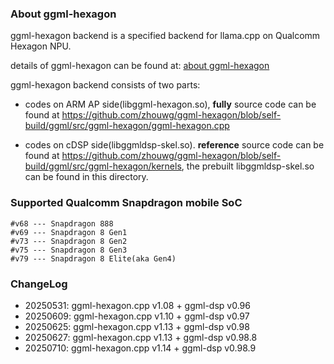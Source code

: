 ### About ggml-hexagon

ggml-hexagon backend is a specified backend for llama.cpp on Qualcomm Hexagon NPU.

details of ggml-hexagon can be found at: [about ggml-hexagon](https://github.com/zhouwg/ggml-hexagon/discussions/18)

ggml-hexagon backend consists of two parts:

 - codes on ARM AP side(libggml-hexagon.so), <b>fully</b> source code can be found at https://github.com/zhouwg/ggml-hexagon/blob/self-build/ggml/src/ggml-hexagon/ggml-hexagon.cpp

 - codes on cDSP side(libggmldsp-skel.so). <b>reference</b> source code can be found at https://github.com/zhouwg/ggml-hexagon/blob/self-build/ggml/src/ggml-hexagon/kernels, the prebuilt libggmldsp-skel.so can be found in this directory.

### Supported Qualcomm Snapdragon mobile SoC

```
#v68 --- Snapdragon 888
#v69 --- Snapdragon 8 Gen1
#v73 --- Snapdragon 8 Gen2
#v75 --- Snapdragon 8 Gen3
#v79 --- Snapdragon 8 Elite(aka Gen4)
```


### ChangeLog

- 20250531: ggml-hexagon.cpp v1.08 + ggml-dsp v0.96
- 20250609: ggml-hexagon.cpp v1.10 + ggml-dsp v0.97
- 20250625: ggml-hexagon.cpp v1.13 + ggml-dsp v0.98
- 20250627: ggml-hexagon.cpp v1.13 + ggml-dsp v0.98.8
- 20250710: ggml-hexagon.cpp v1.14 + ggml-dsp v0.98.9
